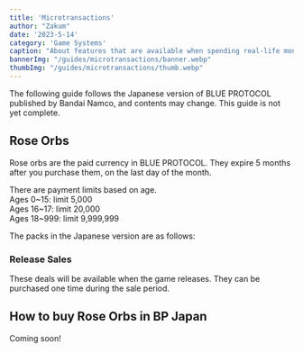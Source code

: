 ```yaml
---
title: 'Microtransactions'
author: "Zakum"
date: '2023-5-14'
category: 'Game Systems'
caption: "About features that are available when spending real-life money."
bannerImg: "/guides/microtransactions/banner.webp"
thumbImg: "/guides/microtransactions/thumb.webp"
---
```


<script>
    import StickyNote from "$lib/components/StickyNote.svelte";
    import RoseOrbPacks from "./RoseOrbPacks.svelte";
    import RoseOrbPacksOptions from "./RoseOrbPacksOptions.svelte";
    import PlatformOptions from "./PlatformOptions.svelte";
    import CurrencyOptions from "./CurrencyOptions.svelte";
</script>

<StickyNote type="warning">
    The following guide follows the Japanese version of BLUE PROTOCOL published by Bandai Namco, and contents may change.
</StickyNote>
<StickyNote type="warning">
    This guide is not yet complete.
</StickyNote>

## Rose Orbs
Rose orbs are the paid currency in BLUE PROTOCOL. They expire 5 months after you purchase them, on the last day of the month.

<StickyNote type="note">
    There are payment limits based on age.<br />
    Ages 0~15: limit 5,000<br />
    Ages 16~17: limit 20,000<br />
    Ages 18~999: limit 9,999,999
</StickyNote>

The packs in the Japanese version are as follows:

<RoseOrbPacksOptions />
<RoseOrbPacks />

### Release Sales
These deals will be available when the game releases. They can be purchased one time during the sale period.

<RoseOrbPacks releaseSales />

<!-- ## Gacha -->
<!-- ## Season Pass -->
<!-- ## BP Points -->

## How to buy Rose Orbs in BP Japan
Coming soon!
<!-- The following payment methods are supported:
- AliPay
- AmericanExpress
- au/uq mobile
- docomo pay
- JCB
- MasterCard
- PayPay
- RakutenPay
- SoftBank
- Visa
- WebMoney -->